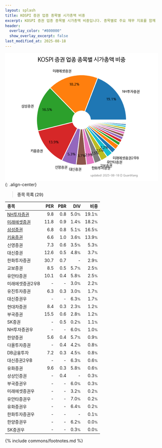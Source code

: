 ```yaml
---
layout: splash
title: KOSPI 증권 업종 종목별 시가총액 비중
excerpt: KOSPI 증권 업종 종목별 시가총액 비중입니다. 종목별로 주요 재무 지표를 함께 표시합니다.
header:
  overlay_color: "#800000"
  show_overlay_excerpt: false
last_modified_at: 2025-08-18
---
```



![KOSPI 증권 업종 종목별 시가총액 비중](/stats/sector/images/kospi_업종_증권_종목.png){: .align-center}


> **종목 목록 (29)**<a id="list"></a>

| **종목** | **PER** | **PBR** | **DIV** | **비중** |
| :------- | ------: | ------: | ------: | -------: |
| [NH투자증권](/005940/) | 9.8 | 0.8 | 5.0<small>%</small> | 19.1<small>%</small> |
| [미래에셋증권](/006800/) | 11.8 | 0.9 | 1.4<small>%</small> | 18.2<small>%</small> |
| [삼성증권](/016360/) | 6.8 | 0.8 | 5.1<small>%</small> | 16.5<small>%</small> |
| [키움증권](/039490/) | 6.6 | 1.0 | 3.6<small>%</small> | 13.9<small>%</small> |
| 신영증권 | 7.3 | 0.6 | 3.5<small>%</small> | 5.3<small>%</small> |
| 대신증권 | 12.6 | 0.5 | 4.8<small>%</small> | 3.7<small>%</small> |
| 한화투자증권 | 30.7 | 0.7 | - | 2.9<small>%</small> |
| 교보증권 | 8.5 | 0.5 | 5.7<small>%</small> | 2.5<small>%</small> |
| 유안타증권 | 10.1 | 0.4 | 5.8<small>%</small> | 2.5<small>%</small> |
| 미래에셋증권2우B | - | - | 3.0<small>%</small> | 2.2<small>%</small> |
| 유진투자증권 | 6.3 | 0.3 | 3.0<small>%</small> | 1.7<small>%</small> |
| 대신증권우 | - | - | 6.3<small>%</small> | 1.7<small>%</small> |
| 현대차증권 | 8.4 | 0.3 | 2.3<small>%</small> | 1.2<small>%</small> |
| 부국증권 | 15.5 | 0.6 | 2.8<small>%</small> | 1.2<small>%</small> |
| SK증권 | - | 0.5 | 0.2<small>%</small> | 1.1<small>%</small> |
| NH투자증권우 | - | - | 6.0<small>%</small> | 1.0<small>%</small> |
| 한양증권 | 5.6 | 0.4 | 5.7<small>%</small> | 0.9<small>%</small> |
| 다올투자증권 | - | 0.4 | 4.2<small>%</small> | 0.8<small>%</small> |
| DB금융투자 | 7.2 | 0.3 | 4.5<small>%</small> | 0.8<small>%</small> |
| 대신증권2우B | - | - | 6.3<small>%</small> | 0.6<small>%</small> |
| 유화증권 | 9.6 | 0.3 | 5.8<small>%</small> | 0.6<small>%</small> |
| 상상인증권 | - | 0.4 | - | 0.3<small>%</small> |
| 부국증권우 | - | - | 6.0<small>%</small> | 0.3<small>%</small> |
| 미래에셋증권우 | - | - | 3.2<small>%</small> | 0.2<small>%</small> |
| 유안타증권우 | - | - | 7.0<small>%</small> | 0.2<small>%</small> |
| 유화증권우 | - | - | 6.4<small>%</small> | 0.2<small>%</small> |
| 한화투자증권우 | - | - | - | 0.1<small>%</small> |
| 한양증권우 | - | - | 6.2<small>%</small> | 0.0<small>%</small> |
| SK증권우 | - | - | 0.3<small>%</small> | 0.0<small>%</small> |

{% include commons/footnotes.md %}